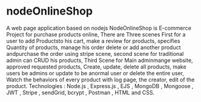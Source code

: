 # nodeOnlineShop
A web page application based on nodejs
NodeOnlineShop is E-commerce Project for purchase products online, There are Three scenes First for a user to add Productsto his cart, make a review for products, specifies Quantity of products, manage his order delete or add another product andpurchase the order using stripe scene, second scene for traditional admin can CRUD his products, Third Scene for Main adminmange website, approved requested products, Create, update, delete all products, make users be admins or update to be anormal user or delete the entire user, Watch the behaviors of every product with log page, the creator, edit of the product.
Technologies : Node.js , Express.js , EJS , MongoDB , Mongoose , JWT , Stripe , sendGrid, bcrypt , Postman , HTML and CSS.
